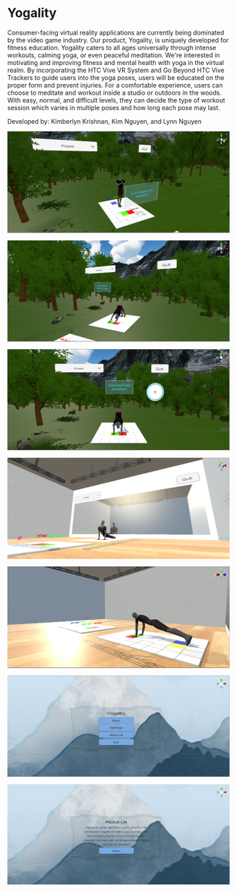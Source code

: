 # Yogality
Consumer-facing virtual reality applications are currently being dominated by the video game industry. Our product, Yogality, is uniquely developed for fitness education. Yogality caters to all ages universally through intense workouts, calming yoga, or even peaceful meditation. We're interested in motivating and improving fitness and mental health with yoga in the virtual realm. By incorporating the HTC Vive VR System and Go Beyond HTC Vive Trackers to guide users into the yoga poses, users will be educated on the proper form and prevent injuries. For a comfortable experience, users can choose to meditate and workout inside a studio or outdoors in the woods. With easy, normal, and difficult levels, they can decide the type of workout session which varies in multiple poses and how long each pose may last.

Developed by: Kimberlyn Krishnan, Kim Nguyen, and Lynn Nguyen

![](images/NatureLetsBegin.PNG)

![](images/DownwardFacingDog.PNG)

![](images/NatureHoldthePosition.PNG)

![](images/StudioUpwardFacingDog.PNG)

![](images/StudioPlank.PNG)

![](images/StartMenu.PNG)

![](images/AboutUs.PNG)
